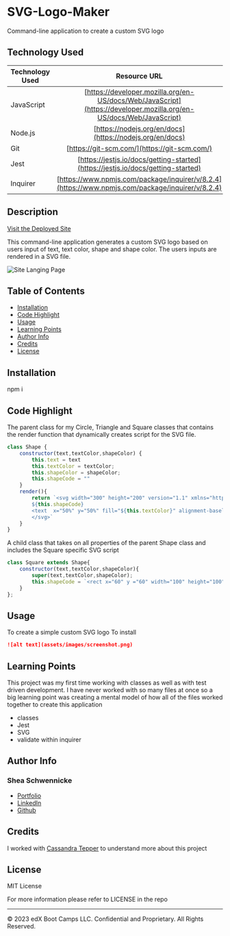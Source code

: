 # SVG-Logo-Maker
Command-line application to create a custom SVG logo
## Technology Used 

| Technology Used         | Resource URL           | 
| ------------- |:-------------:| 
| JavaScript    | [https://developer.mozilla.org/en-US/docs/Web/JavaScript](https://developer.mozilla.org/en-US/docs/Web/JavaScript) | 
| Node.js    | [https://nodejs.org/en/docs](https://nodejs.org/en/docs)      |   
| Git | [https://git-scm.com/](https://git-scm.com/)     |  
| Jest | [https://jestjs.io/docs/getting-started](https://jestjs.io/docs/getting-started)     |  
| Inquirer | [https://www.npmjs.com/package/inquirer/v/8.2.4](https://www.npmjs.com/package/inquirer/v/8.2.4)     |

## Description 

[Visit the Deployed Site](https://youtu.be/BFyeuLhjcPY)

This command-line application generates a custom SVG logo based on users input of text, text color, shape and shape color. The users inputs are rendered in a SVG file. 


![Site Langing Page](./site.gif)


## Table of Contents 

* [Installation](#installation)
* [Code Highlight](#code-highlight)
* [Usage](#usage)
* [Learning Points](#learning-points)
* [Author Info](#author-info)
* [Credits](#credits)
* [License](#license)


## Installation
npm i 


## Code Highlight

The parent class for my Circle, Triangle and Square classes that contains the render function that dynamically creates script for the SVG file.


```js
class Shape {
    constructor(text,textColor,shapeColor) {
        this.text = text
        this.textColor = textColor;
        this.shapeColor = shapeColor;
        this.shapeCode = ""
    }
    render(){
        return `<svg width="300" height="200" version="1.1" xmlns="http://www.w3.org/2000/svg">
        ${this.shapeCode}
        <text  x="50%" y="50%" fill="${this.textColor}" alignment-baseline="middle" text-anchor="middle" >${this.text}</text>
        </svg>`
    }  
}

```
A child class that takes on all properties of the parent Shape class and includes the Square specific SVG script
```js
class Square extends Shape{
    constructor(text,textColor,shapeColor){
        super(text,textColor,shapeColor);
        this.shapeCode = `<rect x="60" y ="60" width="100" height="100" fill = "${this.shapeColor}"/>`
    }
};
```



## Usage 
To create a simple custom SVG logo
To install

```md
![alt text](assets/images/screenshot.png)
```


## Learning Points 
This project was my first time working with classes as well as with test driven development.  I have never worked with so many files at once so a big learning point was creating a mental model of how all of the files worked together to create this application

* classes
* Jest
* SVG
* validate within inquirer


## Author Info


### Shea Schwennicke


* [Portfolio](https://sheaschwenn.github.io/Portfolio/)
* [LinkedIn](https://www.linkedin.com/in/shea-schwennicke-76a378210/)
* [Github](https://github.com/sheaschwenn)




## Credits

I worked with [Cassandra Tepper](https://github.com/CTep09) to understand more about this project



## License

MIT License

For more information please refer to LICENSE in the repo


---



© 2023 edX Boot Camps LLC. Confidential and Proprietary. All Rights Reserved.